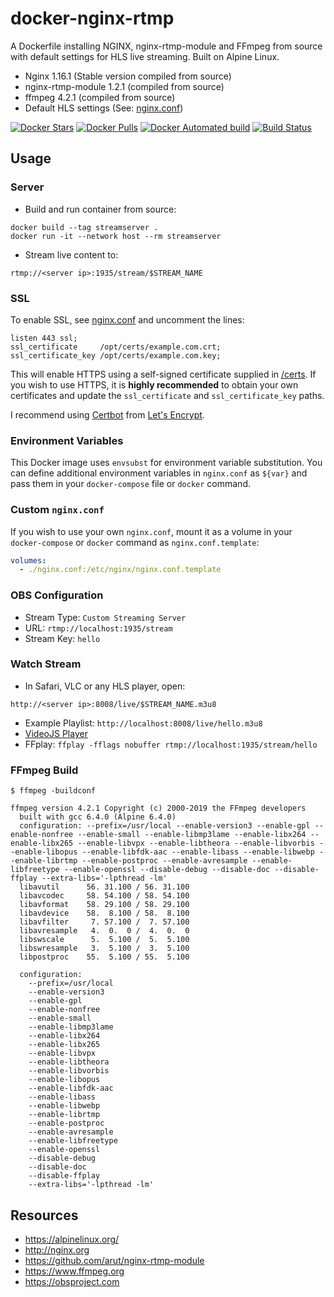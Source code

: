 # docker-nginx-rtmp
A Dockerfile installing NGINX, nginx-rtmp-module and FFmpeg from source with
default settings for HLS live streaming. Built on Alpine Linux.

* Nginx 1.16.1 (Stable version compiled from source)
* nginx-rtmp-module 1.2.1 (compiled from source)
* ffmpeg 4.2.1 (compiled from source)
* Default HLS settings (See: [nginx.conf](nginx.conf))

[![Docker Stars](https://img.shields.io/docker/stars/alfg/nginx-rtmp.svg)](https://hub.docker.com/r/alfg/nginx-rtmp/)
[![Docker Pulls](https://img.shields.io/docker/pulls/alfg/nginx-rtmp.svg)](https://hub.docker.com/r/alfg/nginx-rtmp/)
[![Docker Automated build](https://img.shields.io/docker/automated/alfg/nginx-rtmp.svg)](https://hub.docker.com/r/alfg/nginx-rtmp/builds/)
[![Build Status](https://travis-ci.org/alfg/docker-nginx-rtmp.svg?branch=master)](https://travis-ci.org/alfg/docker-nginx-rtmp)

## Usage

### Server
* Build and run container from source:
```
docker build --tag streamserver .
docker run -it --network host --rm streamserver
```

* Stream live content to:
```
rtmp://<server ip>:1935/stream/$STREAM_NAME
```

### SSL 
To enable SSL, see [nginx.conf](nginx.conf) and uncomment the lines:
```
listen 443 ssl;
ssl_certificate     /opt/certs/example.com.crt;
ssl_certificate_key /opt/certs/example.com.key;
```

This will enable HTTPS using a self-signed certificate supplied in [/certs](/certs). If you wish to use HTTPS, it is **highly recommended** to obtain your own certificates and update the `ssl_certificate` and `ssl_certificate_key` paths.

I recommend using [Certbot](https://certbot.eff.org/docs/install.html) from [Let's Encrypt](https://letsencrypt.org).

### Environment Variables
This Docker image uses `envsubst` for environment variable substitution. You can define additional environment variables in `nginx.conf` as `${var}` and pass them in your `docker-compose` file or `docker` command.


### Custom `nginx.conf`
If you wish to use your own `nginx.conf`, mount it as a volume in your `docker-compose` or `docker` command as `nginx.conf.template`:
```yaml
volumes:
  - ./nginx.conf:/etc/nginx/nginx.conf.template
```

### OBS Configuration
* Stream Type: `Custom Streaming Server`
* URL: `rtmp://localhost:1935/stream`
* Stream Key: `hello`

### Watch Stream
* In Safari, VLC or any HLS player, open:
```
http://<server ip>:8008/live/$STREAM_NAME.m3u8
```
* Example Playlist: `http://localhost:8008/live/hello.m3u8`
* [VideoJS Player](https://video-dev.github.io/hls.js/stable/demo/?src=http%3A%2F%2Flocalhost%3A8080%2Flive%2Fhello.m3u8)
* FFplay: `ffplay -fflags nobuffer rtmp://localhost:1935/stream/hello`

### FFmpeg Build
```
$ ffmpeg -buildconf

ffmpeg version 4.2.1 Copyright (c) 2000-2019 the FFmpeg developers
  built with gcc 6.4.0 (Alpine 6.4.0)
  configuration: --prefix=/usr/local --enable-version3 --enable-gpl --enable-nonfree --enable-small --enable-libmp3lame --enable-libx264 --enable-libx265 --enable-libvpx --enable-libtheora --enable-libvorbis --enable-libopus --enable-libfdk-aac --enable-libass --enable-libwebp --enable-librtmp --enable-postproc --enable-avresample --enable-libfreetype --enable-openssl --disable-debug --disable-doc --disable-ffplay --extra-libs='-lpthread -lm'
  libavutil      56. 31.100 / 56. 31.100
  libavcodec     58. 54.100 / 58. 54.100
  libavformat    58. 29.100 / 58. 29.100
  libavdevice    58.  8.100 / 58.  8.100
  libavfilter     7. 57.100 /  7. 57.100
  libavresample   4.  0.  0 /  4.  0.  0
  libswscale      5.  5.100 /  5.  5.100
  libswresample   3.  5.100 /  3.  5.100
  libpostproc    55.  5.100 / 55.  5.100

  configuration:
    --prefix=/usr/local
    --enable-version3
    --enable-gpl
    --enable-nonfree
    --enable-small
    --enable-libmp3lame
    --enable-libx264
    --enable-libx265
    --enable-libvpx
    --enable-libtheora
    --enable-libvorbis
    --enable-libopus
    --enable-libfdk-aac
    --enable-libass
    --enable-libwebp
    --enable-librtmp
    --enable-postproc
    --enable-avresample
    --enable-libfreetype
    --enable-openssl
    --disable-debug
    --disable-doc
    --disable-ffplay
    --extra-libs='-lpthread -lm'
```

## Resources
* https://alpinelinux.org/
* http://nginx.org
* https://github.com/arut/nginx-rtmp-module
* https://www.ffmpeg.org
* https://obsproject.com
